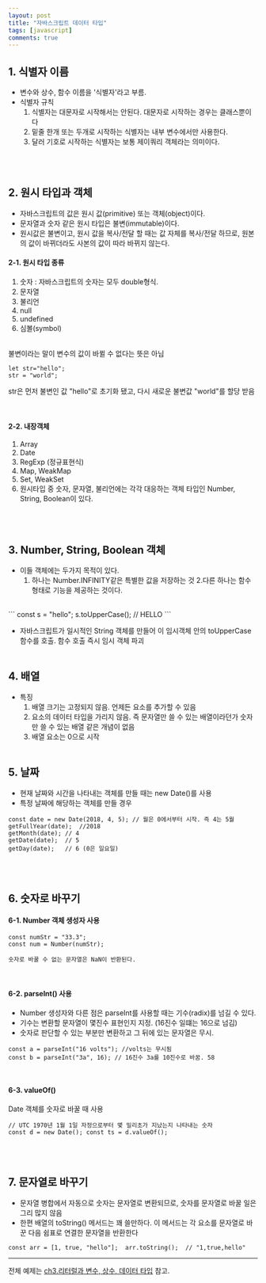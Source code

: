 ```yaml
---
layout: post
title: "자바스크립트 데이터 타입"
tags: [javascript]
comments: true
---
```


## 1. 식별자 이름
- 변수와 상수, 함수 이름을 '식별자'라고 부름.
- 식별자 규칙
  1. 식별자는 대문자로 시작해서는 안된다. 대문자로 시작하는 경우는 클래스뿐이다
  2. 밑줄 한개 또는 두개로 시작하는 식별자는 내부 변수에서만 사용한다.
  3. 달러 기호로 시작하는 식별자는 보통 제이쿼리 객체라는 의미이다.

<br/><br/>
## 2. 원시 타입과 객체
- 자바스크립트의 값은 원시 값(primitive) 또는 객체(object)이다.
- 문자열과 숫자 같은 원시 타입은 불변(immutable)이다.
- 원시값은 불변이고, 원시 값을 복사/전달 할 때는 값 자체를 복사/전달 하므로, 원본의 값이 바뀌더라도 사본의 값이 따라 바뀌지 않는다.

#### 2-1. 원시 타입 종류
  1. 숫자 : 자바스크립트의 숫자는 모두 double형식.
  2. 문자열
  3. 불리언
  4. null
  5. undefined
  6. 심볼(symbol)

<br>
불변이라는 말이 변수의 값이 바뀔 수 없다는 뜻은 아님  

```  
let str="hello";
str = "world";
```  

str은 먼저 불변인 값 "hello"로 초기화 됐고, 다시 새로운 불변값 "world"를 할당 받음

<br>

#### 2-2. 내장객체
  1. Array
  2. Date
  3. RegExp (정규표현식)
  4. Map, WeakMap
  5. Set, WeakSet 
  6. 원시타입 중 숫자, 문자열, 불리언에는 각각 대응하는 객체 타입인 Number, String, Boolean이 있다.

<br/><br/>

## 3. Number, String, Boolean 객체
- 이들 객체에는 두가지 목적이 있다.
  1. 하나는 Number.INFINITY같은 특별한 값을 저장하는 것
  2.다른 하나는 함수 형태로 기능을 제공하는 것이다.
<br>
```  
const s = "hello"; s.toUpperCase(); // HELLO
```

- 자바스크립트가 일시적인 String 객체를 만들어 이 임시객체 안의 toUpperCase 함수를 호출. 함수 호출 즉시 임시 객체 파괴
<br/><br/>


## 4. 배열
- 특징
  1. 배열 크기는 고정되지 않음. 언제든 요소를 추가할 수 있음
  2. 요소의 데이터 타입을 가리지 않음. 즉 문자열만 쓸 수 있는 배열이라던가 숫자만 쓸 수 있는 배열 같은 개념이 없음
  3. 배열 요소는 0으로 시작
<br/><br/>


## 5. 날짜
- 현재 날짜와 시간을 나타내는 객체를 만들 때는 new Date()를 사용
- 특정 날짜에 해당하는 객체를 만들 경우  
```
const date = new Date(2018, 4, 5); // 월은 0에서부터 시작. 즉 4는 5월
getFullYear(date);  //2018
getMonth(date); // 4
getDate(date);  // 5
getDay(date);   // 6 (0은 일요일)
```  
<br/><br/>


## 6. 숫자로 바꾸기
#### 6-1. Number 객체 생성자 사용
```  
const numStr = "33.3";
const num = Number(numStr);

숫자로 바꿀 수 없는 문자열은 NaN이 반환된다.
```  
<br/>

#### 6-2. parseInt() 사용
  - Number 생성자와 다른 점은 parseInt를 사용할 때는 기수(radix)를 넘길 수 있다.
  - 기수는 변환할 문자열이 몇진수 표현인지 지정. (16진수 일떄는 16으로 넘김)
  - 숫자로 판단할 수 있는 부분만 변환하고 그 뒤에 있는 문자열은 무시.  
```  
const a = parseInt("16 volts"); //volts는 무시됨
const b = parseInt("3a", 16); // 16진수 3a를 10진수로 바꿈. 58
```
<br>

#### 6-3. valueOf()
Date 객체를 숫자로 바꿀 때 사용  
```
// UTC 1970년 1월 1일 자정으로부터 몇 밀리초가 지났는지 나타내는 숫자
const d = new Date(); const ts = d.valueOf();
```

<br/><br/>


## 7. 문자열로 바꾸기
- 문자열 병합에서 자동으로 숫자는 문자열로 변환되므로, 숫자를 문자열로 바꿀 일은 그리 많지 않음
- 한편 배열의 toString() 메서드는 꽤 쓸만하다. 이 메서드는 각 요소를 문자열로 바꾼 다음 쉼표로 연결한 문자열을 반환한다  
```
const arr = [1, true, "hello"];  arr.toString();  // "1,true,hello"
```

---
전체 예제는 [ch3.리터럴과 변수, 상수, 데이터 타입](https://github.com/yoojh9/learning-javascript-example/tree/master/ch3) 참고.
